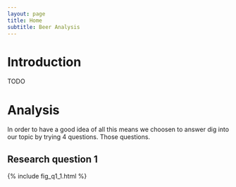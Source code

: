 ```yaml
---
layout: page
title: Home
subtitle: Beer Analysis
---
```



# Introduction



TODO 



# Analysis

In order to have a good idea of all this means we choosen to answer dig into our topic by trying 4 questions. Those questions.



## Research question 1


{% include fig_q1_1.html %}




